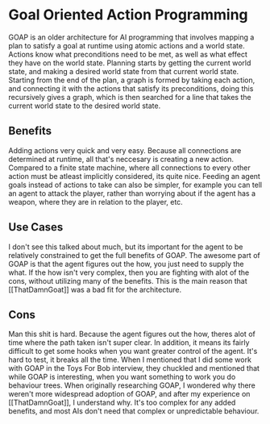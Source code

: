 # Goal Oriented Action Programming
GOAP is an older architecture for AI programming that involves mapping a plan to satisfy a goal at runtime using atomic actions and a world state. Actions know what preconditions need to be met, as well as what effect they have on the world state. Planning starts by getting the current world state, and making a desired world state from that current world state. Starting from the end of the plan, a graph is formed by taking each action, and connecting it with the actions that satisfy its preconditions, doing this recursively gives a graph, which is then searched for a line that takes the current world state to the desired world state.
## Benefits
Adding actions very quick and very easy. Because all connections are determined at runtime, all that's neccesary is creating a new action. Compared to a finite state machine, where all connections to every other action must be atleast implicitly considered, its quite nice. Feeding an agent goals instead of actions to take can also be simpler, for example you can tell an agent to attack the player, rather than worrying about if the agent has a weapon, where they are in relation to the player, etc.
## Use Cases
I don't see this talked about much, but its important for the agent to be relatively constrained to get the full benefits of GOAP. The awesome part of GOAP is that the agent figures out the how, you just need to supply the what. If the how isn't very complex, then you are fighting with alot of the cons, without utilizing many of the benefits. This is the main reason that [[ThatDamnGoat]] was a bad fit for the architecture.
## Cons
Man this shit is hard. Because the agent figures out the how, theres alot of time where the path taken isn't super clear. In addition, it means its fairly difficult to get some hooks when you want greater control of the agent. It's hard to test, it breaks all the time. When I mentioned that I did some work with GOAP in the Toys For Bob interview, they chuckled and mentioned that while GOAP is interesting, when you want something to work you do behaviour trees. When originally researching GOAP, I wondered why there weren't more widespread adoption of GOAP, and after my experience on [[ThatDamnGoat]], I understand why. It's too complex for any added benefits, and most AIs don't need that complex or unpredictable behaviour.